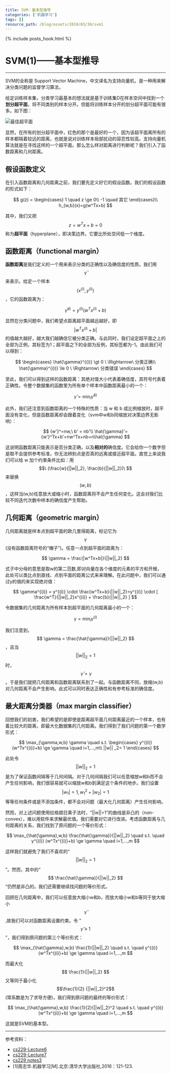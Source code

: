```yaml
---
title: SVM：基本型推导
categories: ['机器学习']
tags: []
resource_path: /blog/assets/2019/03/30/svm1
---
```


{% include posts_hook.html %}

SVM(1)——基本型推导
===

---

SVM的全称是 Support Vector Machine，中文译名为支持向量机，是一种用来解决分类问题的监督学习算法，

给定训练样本集，分类学习最基本的想法就是基于训练集D在样本空间中找到一个**划分超平面**，将不同类别的样本分开。但能将训练样本分开的划分超平面可能有很多。如下图：  

![最佳超平面]({{page.resource_path}}/choose_hyperplane.png)

显然，在所有的划分超平面中，红色的那个是最好的一个，因为该超平面离所有的样本都隔着较远的距离，也就是说对训练样本局部扰动的容忍性较高。支持向量机算法就是在寻找这样的一个超平面。那么怎么样对距离进行判断呢？我们引入了函数距离和几何距离。

假设函数定义
---

在引入函数距离和几何距离之前，我们要先定义好它的假设函数。我们的假设函数的形式如下：

$$
g(z) =
\begin{cases}
    1 \quad  z \ge 0\\
    -1 \quad 其它
\end{cases}\\
h_{w,b}(x)=g(w^Tx+b)
$$

其中，我们又把
$$ \ z=w^Tx+b=0 \ $$
称为**超平面**（hyperplane），即决策边界。它要比所处空间低一个维度。

函数距离（functional margin）
---

**函数距离**是我们定义的一个用来表示分类的正确性以及确信度的性质。我们用
$$ \ \hat{\gamma} \ $$
来表示。给定一个样本
$$ \ (x^{(i)}, y^{(i)})\ $$
，它的函数距离为：

$$
\hat{\gamma}^{(i)} = y^{(i)}(w^Tx^{(i)}+b)
$$

显然在分类问题中，我们希望点距离超平面越远越好，即
$$ \ |w^Tx^{(i)}+b|\ $$
的值越大越好，越大我们越确信它被分类正确。与此同时，我们设定超平面之上的全部为正例，其标签为1；超平面之下的全部为反例，其标签都为-1。由此我们可以得到：

$$
\begin{cases}
    \hat{\gamma}^{(i)} \gt 0 \ 
    \Rightarrow\ 分类正确\\
    \hat{\gamma}^{(i)} \le 0 \ 
     \Rightarrow\ 分类错误
\end{cases}
$$

至此，我们可以得到这样的函数距离：其绝对值大小代表着确信度，其符号代表着正确性。令整个数据集的函数里为所有单个样本中函数距离最小的一个：

$$\hat{\gamma} = \min_i \hat{\gamma}^{(i)}$$

此外，我们还注意到函数距离的一个特殊的性质：当 w 和 b 成比例缩放时，超平面没有变化，但是函数距离却会跟着变化（svm中w和b同缩放对决策边界无影响）：

$$
{w'}^=nw,\ b' = nb'\\
\hat{\gamma}'={w'}^Tx+b'=nw^Tx+nb=n\hat{\gamma}
$$

这说明函数距离只能表示是否分类正确，以及**相对的**确信度。它会给你一个数字但是取不会提供参考标准，你无法辨别点是否真的远离或接近超平面。直觉上来说我们可以给 w 加个约束条件比如：用
$$\ (\frac{w}{||w||_2}, \frac{b}{||w||_2})\ $$
来替换
$$ \ (w,b)\ $$
，这样当(w,b)任意放大或缩小时，函数距离将不会产生任何变化。这会对我们比较不同迭代次数中样本的确信度产生帮助。

几何距离（geometric margin）
---

几何距离就是样本点到超平面的欧几里得距离，标记它为
$$ \gamma $$
(没有函数距离符号的“帽子”)。任意一点到超平面的距离为：

$$
\gamma = \frac{|w^Tx+b|}{||w||_2}
$$

式子中分母的意思是取w的第二范数,即对向量在各个维度的元素的平方和开根，此处可以类比点到直线、点到平面的距离公式来来理解。在此问题中，我们可以通过y的值的来实现绝对值：

$$
\gamma^{(i)} = y^{(i)} \cdot \frac{w^Tx+b}{||w||_2}=y^{(i)} \cdot [ \frac{w^T}{||w||_2}x^{(i)} + \frac{b}{||w||_2} ]
$$

令数据集的几何距离为所有样本到超平面的几何距离最小的一个：

$$
\gamma = \min_i \gamma^{(i)}
$$

我们注意到，
$$ \gamma = \frac{\hat{\gamma}}{||w||_2} $$
，且当
$$ \ ||w||_2 =1\ $$
时，
$$ \ \hat{\gamma} = \gamma $$
。于是我们就把几何距离和函数距离联系到了一起。与函数距离不同，放缩(w,b)对几何距离不会产生影响。此式可以同时表达正确性和有参考标准的确信度。

最大距离分类器（max margin classifier）
---

回想我们的初衷，我们希望的是即使是距离超平面几何距离最近的一个样本，也有着比较大的距离，即最大化数据集的几何距离。我们得到了我们问题的第一个数学形式：

$$
\max_{\gamma,w,b} \gamma \quad
s.t.
\begin{cases}
    y^{(i)} (w^Tx^{(i)}+b) \ge \gamma \quad i=1,...,m\\
    ||w|| _2= 1
\end{cases}
$$

此处令
$$||w||_2=1$$
是为了保证函数间隔等于几何间隔。对于几何间隔我们可以任意缩放w和b而不会产生任何影响，我们很容易就可以缩放w和b到满足这个条件的地步。我们设置
$$|w_1|=1,w_1^2+|w_2|=1$$
等等任何条件或是不添加条件，都不会对问题（最大化几何距离）产生任何影响。

然而，对上述问题使用拉格朗日乘子法时，“\|\|w\|\|=1”的曲线是非凸的（non-convex），难以用软件来求解最优值。我们需要对它进行改进。考虑函数距离与几何距离的关系，我们找到了原问题的一个等价形式：

$$
\max_{\hat{\gamma},w,b} \frac{\hat{\gamma}}{||w||_2} \quad
s.t.  \quad  y^{(i)} (w^Tx^{(i)}+b) \ge \gamma \quad i=1,...,m
$$

这样我们就避免了我们不喜欢的“
$$||w||_2=1$$
”。然而，其中的“
$$ \frac{\hat{\gamma}}{||w||_2} $$
”仍然是非凸的。我们还需要继续找问题的等价形式。

回顾在几何距离中，我们可以任意放大缩小w和b，而放大缩小w和b等同于放大缩小
$$
\hat{\gamma}
$$
,故我们可以对函数距离设置约束。令
“
$$ \hat{\gamma} \equiv1 $$
”，我们得到原问题的第三个等价形式：

$$
\max_{\hat{\gamma},w,b} \frac{1}{||w||_2} \quad
s.t.  \quad  y^{(i)} (w^Tx^{(i)}+b) \ge \gamma \quad i=1,...,m
$$

而最大化
$$ \frac{1}{||w||_2} $$
又等同于最小化
$$\frac{1}{2} {||w||_2}^2$$
(常系数是为了求导方便)，我们得到原问题的最终的等价形式：

$$
\max_{\hat{\gamma},w,b} \frac{1}{2}{||w||_2}^2 \quad
s.t.  \quad  y^{(i)} (w^Tx^{(i)}+b) \ge \gamma \quad i=1,...,m
$$

这就是SVM的基本型。

---

参考资料：

* [cs229-Lecture6](https://www.youtube.com/watch?v=qyyJKd-zXRE&index=2&list=WL)
* [cs229-Lecture7](https://www.youtube.com/watch?v=s8B4A5ubw6c&list=WL&index=1)
* [cs229 notes3](http://cs229.stanford.edu/notes/cs229-notes3.pdf)
* [1]周志华.机器学习[M].北京:清华大学出版社,2016：121-123.